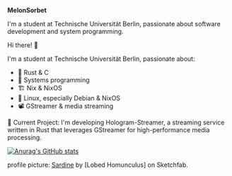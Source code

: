 **MelonSorbet**

I'm a student at Technische Universität Berlin, passionate about software development and system programming.

Hi there! 👋

I'm a student at Technische Universität Berlin, passionate about:

* 🦀 Rust & C
* 💾 Systems programming
* 🏗️ Nix & NixOS
* 🐧 Linux, especially Debian & NixOS
* 📽️ GStreamer & media streaming

🚀 Current Project:
I'm developing Hologram-Streamer, a streaming service written in Rust that leverages GStreamer for high-performance media processing.

[![Anurag's GitHub stats](https://github-readme-stats.vercel.app/api?username=melonSorbet&show_icons=true&theme=tokyonight)](https://github.com/anuraghazra/github-readme-stats)

profile picture: [Sardine](https://sketchfab.com/3d-models/sardine-22d8208a61ea4ae0baaf83aa3831550e) by [Lobed Homunculus] on Sketchfab.
